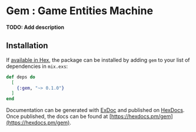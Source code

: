 # Gem : Game Entities Machine

**TODO: Add description**

## Installation

If [available in Hex](https://hex.pm/docs/publish), the package can be installed
by adding `gem` to your list of dependencies in `mix.exs`:

```elixir
def deps do
  [
    {:gem, "~> 0.1.0"}
  ]
end
```

Documentation can be generated with [ExDoc](https://github.com/elixir-lang/ex_doc)
and published on [HexDocs](https://hexdocs.pm). Once published, the docs can
be found at [https://hexdocs.pm/gem](https://hexdocs.pm/gem).

